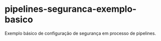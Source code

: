 # pipelines-seguranca-exemplo-basico
Exemplo básico de configuração de segurança em processo de pipelines.
